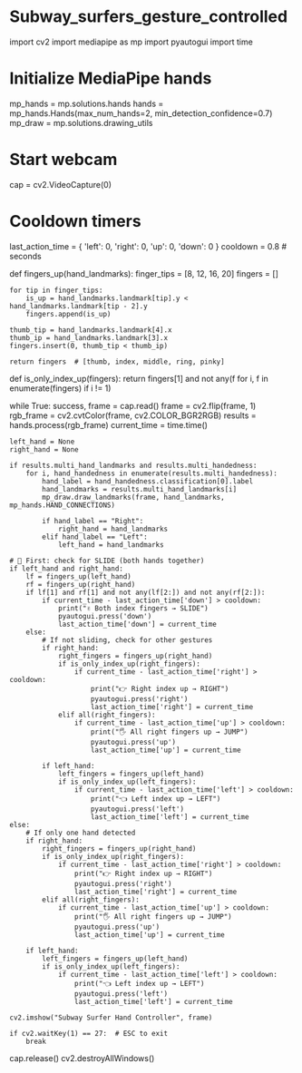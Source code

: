 # Subway_surfers_gesture_controlled
import cv2
import mediapipe as mp
import pyautogui
import time

# Initialize MediaPipe hands
mp_hands = mp.solutions.hands
hands = mp_hands.Hands(max_num_hands=2, min_detection_confidence=0.7)
mp_draw = mp.solutions.drawing_utils

# Start webcam
cap = cv2.VideoCapture(0)

# Cooldown timers
last_action_time = {
    'left': 0,
    'right': 0,
    'up': 0,
    'down': 0
}
cooldown = 0.8  # seconds

def fingers_up(hand_landmarks):
    finger_tips = [8, 12, 16, 20]
    fingers = []

    for tip in finger_tips:
        is_up = hand_landmarks.landmark[tip].y < hand_landmarks.landmark[tip - 2].y
        fingers.append(is_up)

    thumb_tip = hand_landmarks.landmark[4].x
    thumb_ip = hand_landmarks.landmark[3].x
    fingers.insert(0, thumb_tip < thumb_ip)

    return fingers  # [thumb, index, middle, ring, pinky]

def is_only_index_up(fingers):
    return fingers[1] and not any(f for i, f in enumerate(fingers) if i != 1)

while True:
    success, frame = cap.read()
    frame = cv2.flip(frame, 1)
    rgb_frame = cv2.cvtColor(frame, cv2.COLOR_BGR2RGB)
    results = hands.process(rgb_frame)
    current_time = time.time()

    left_hand = None
    right_hand = None

    if results.multi_hand_landmarks and results.multi_handedness:
        for i, hand_handedness in enumerate(results.multi_handedness):
            hand_label = hand_handedness.classification[0].label
            hand_landmarks = results.multi_hand_landmarks[i]
            mp_draw.draw_landmarks(frame, hand_landmarks, mp_hands.HAND_CONNECTIONS)

            if hand_label == "Right":
                right_hand = hand_landmarks
            elif hand_label == "Left":
                left_hand = hand_landmarks

    # 🎯 First: check for SLIDE (both hands together)
    if left_hand and right_hand:
        lf = fingers_up(left_hand)
        rf = fingers_up(right_hand)
        if lf[1] and rf[1] and not any(lf[2:]) and not any(rf[2:]):
            if current_time - last_action_time['down'] > cooldown:
                print("✌️ Both index fingers → SLIDE")
                pyautogui.press('down')
                last_action_time['down'] = current_time
        else:
            # If not sliding, check for other gestures
            if right_hand:
                right_fingers = fingers_up(right_hand)
                if is_only_index_up(right_fingers):
                    if current_time - last_action_time['right'] > cooldown:
                        print("👉 Right index up → RIGHT")
                        pyautogui.press('right')
                        last_action_time['right'] = current_time
                elif all(right_fingers):
                    if current_time - last_action_time['up'] > cooldown:
                        print("🖐️ All right fingers up → JUMP")
                        pyautogui.press('up')
                        last_action_time['up'] = current_time

            if left_hand:
                left_fingers = fingers_up(left_hand)
                if is_only_index_up(left_fingers):
                    if current_time - last_action_time['left'] > cooldown:
                        print("👈 Left index up → LEFT")
                        pyautogui.press('left')
                        last_action_time['left'] = current_time
    else:
        # If only one hand detected
        if right_hand:
            right_fingers = fingers_up(right_hand)
            if is_only_index_up(right_fingers):
                if current_time - last_action_time['right'] > cooldown:
                    print("👉 Right index up → RIGHT")
                    pyautogui.press('right')
                    last_action_time['right'] = current_time
            elif all(right_fingers):
                if current_time - last_action_time['up'] > cooldown:
                    print("🖐️ All right fingers up → JUMP")
                    pyautogui.press('up')
                    last_action_time['up'] = current_time

        if left_hand:
            left_fingers = fingers_up(left_hand)
            if is_only_index_up(left_fingers):
                if current_time - last_action_time['left'] > cooldown:
                    print("👈 Left index up → LEFT")
                    pyautogui.press('left')
                    last_action_time['left'] = current_time

    cv2.imshow("Subway Surfer Hand Controller", frame)

    if cv2.waitKey(1) == 27:  # ESC to exit
        break

cap.release()
cv2.destroyAllWindows()
